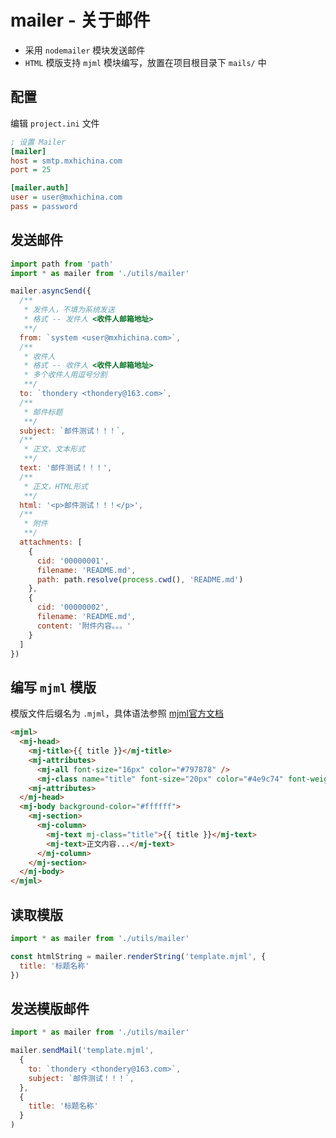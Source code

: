 # mailer - 关于邮件

- 采用 `nodemailer` 模块发送邮件
- `HTML` 模版支持 `mjml` 模块编写，放置在项目根目录下 `mails/` 中

## 配置

编辑 `project.ini` 文件
```ini
; 设置 Mailer
[mailer]
host = smtp.mxhichina.com
port = 25

[mailer.auth]
user = user@mxhichina.com
pass = password
```

## 发送邮件

```js
import path from 'path'
import * as mailer from './utils/mailer'

mailer.asyncSend({
  /**
   * 发件人，不填为系统发送
   * 格式 -- 发件人 <收件人邮箱地址>
   **/
  from: `system <user@mxhichina.com>`,
  /**
   * 收件人
   * 格式 -- 收件人 <收件人邮箱地址>
   * 多个收件人用逗号分割
   **/
  to: `thondery <thondery@163.com>`,
  /**
   * 邮件标题
   **/
  subject: `邮件测试！！！`,
  /**
   * 正文，文本形式
   **/ 
  text: '邮件测试！！！',
  /**
   * 正文，HTML形式
   **/ 
  html: '<p>邮件测试！！！</p>',
  /**
   * 附件
   **/
  attachments: [
    {
      cid: '00000001',
      filename: 'README.md',
      path: path.resolve(process.cwd(), 'README.md')
    },
    {
      cid: '00000002',
      filename: 'README.md',
      content: '附件内容。。。'
    }
  ]
})
```

## 编写 `mjml` 模版

模版文件后缀名为 `.mjml`，具体语法参照 [mjml官方文档](https://mjml.io/documentation)

```html
<mjml>
  <mj-head>
    <mj-title>{{ title }}</mj-title>
    <mj-attributes>
      <mj-all font-size="16px" color="#797878" />
      <mj-class name="title" font-size="20px" color="#4e9c74" font-weight="bold" />
    <mj-attributes>
  </mj-head>
  <mj-body background-color="#ffffff">
    <mj-section>
      <mj-column>
        <mj-text mj-class="title">{{ title }}</mj-text>
        <mj-text>正文内容...</mj-text>
      </mj-column>
    </mj-section>
  </mj-body>
</mjml>
```

## 读取模版

```js
import * as mailer from './utils/mailer'

const htmlString = mailer.renderString('template.mjml', {
  title: '标题名称'
})
```

## 发送模版邮件

```js
import * as mailer from './utils/mailer'

mailer.sendMail('template.mjml', 
  {
    to: `thondery <thondery@163.com>`,
    subject: `邮件测试！！！`,
  },
  {
    title: '标题名称'
  }
)
```